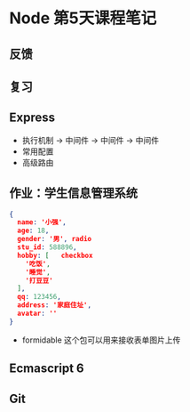 # Node 第5天课程笔记

## 反馈

## 复习

## Express

- 执行机制 -> 中间件 -> 中间件 -> 中间件
- 常用配置
- 高级路由

## 作业：学生信息管理系统

```json
{
  name: '小强',
  age: 18,
  gender: '男', radio
  stu_id: 588896,
  hobby: [   checkbox
    '吃饭',
    '睡觉',
    '打豆豆'
  ],
  qq: 123456,
  address: '家庭住址',
  avatar: ''
}
```

- formidable 这个包可以用来接收表单图片上传

## Ecmascript 6

## **Git**
